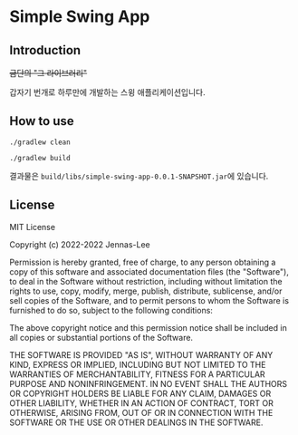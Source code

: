 # Simple Swing App

## Introduction

~~금단의 "그 라이브러리"~~

갑자기 번개로 하루만에 개발하는 스윙 애플리케이션입니다.

## How to use

``` shell
./gradlew clean

./gradlew build
```

결과물은 `build/libs/simple-swing-app-0.0.1-SNAPSHOT.jar`에 있습니다.

## License

MIT License

Copyright (c) 2022-2022 Jennas-Lee

Permission is hereby granted, free of charge, to any person obtaining a copy
of this software and associated documentation files (the "Software"), to deal
in the Software without restriction, including without limitation the rights
to use, copy, modify, merge, publish, distribute, sublicense, and/or sell
copies of the Software, and to permit persons to whom the Software is
furnished to do so, subject to the following conditions:

The above copyright notice and this permission notice shall be included in all
copies or substantial portions of the Software.

THE SOFTWARE IS PROVIDED "AS IS", WITHOUT WARRANTY OF ANY KIND, EXPRESS OR
IMPLIED, INCLUDING BUT NOT LIMITED TO THE WARRANTIES OF MERCHANTABILITY,
FITNESS FOR A PARTICULAR PURPOSE AND NONINFRINGEMENT. IN NO EVENT SHALL THE
AUTHORS OR COPYRIGHT HOLDERS BE LIABLE FOR ANY CLAIM, DAMAGES OR OTHER
LIABILITY, WHETHER IN AN ACTION OF CONTRACT, TORT OR OTHERWISE, ARISING FROM,
OUT OF OR IN CONNECTION WITH THE SOFTWARE OR THE USE OR OTHER DEALINGS IN THE
SOFTWARE.